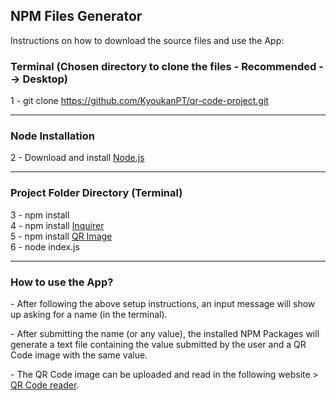 <h2>NPM Files Generator</h2>

<p>Instructions on how to download the source files and use the App: </p>

<h3>Terminal (Chosen directory to clone the files - Recommended --> Desktop)</h3>

1 - git clone https://github.com/KyoukanPT/qr-code-project.git

<hr>

<h3>Node Installation</h3>
 
 2 - Download and install <a href="https://nodejs.org/en/download"> Node.js </a> <br> 

<hr>

<h3>Project Folder Directory (Terminal)</h3>

3 - npm install <br>
4 - npm install <a href="https://www.npmjs.com/package/inquirer"> Inquirer </a> <br>
5 - npm install <a href="https://www.npmjs.com/package/qr-image"> QR Image </a> <br>
6 - node index.js <br>

<hr>

<h3>How to use the App?</h3>
<p> - After following the above setup instructions, an input message will show up asking for a name (in the terminal). </p>
<p> - After submitting the name (or any value), the installed NPM Packages will generate a text file containing the value submitted by the user and a QR Code image with the same value. </p>
<p> - The QR Code image can be uploaded and read in the following website > <a href="https://scanqr.org/">QR Code reader</a>.</p>
